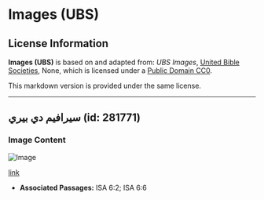 # Images (UBS)

## License Information

**Images (UBS)** is based on and adapted from: _UBS Images_, [United Bible Societies](https://unitedbiblesocieties.org/), None, which is licensed under a [Public Domain CC0](https://creativecommons.org/public-domain/cc0/).

This markdown version is provided under the same license.



--------------------------------

## سيرافيم دي بيري (id: 281771)

### Image Content

![Image](https://cdn.aquifer.bible/aquifer-content/resources/Media/WEB-0799_seraphim_de_berry.jpg)

[link](https://cdn.aquifer.bible/aquifer-content/resources/Media/WEB-0799_seraphim_de_berry.jpg)

* **Associated Passages:** ISA 6:2; ISA 6:6

